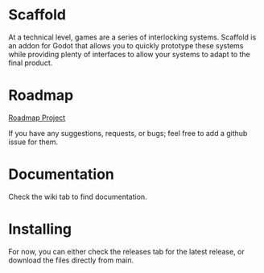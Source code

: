 # Scaffold
At a technical level, games are a series of interlocking systems. Scaffold is an addon for Godot that allows you to quickly prototype these systems while providing plenty of interfaces to allow your systems to adapt to the final product.

# Roadmap
[Roadmap Project](https://github.com/users/FireSquid6/projects/2)

If you have any suggestions, requests, or bugs; feel free to add a github issue for them.

# Documentation
Check the wiki tab to find documentation.

# Installing
For now, you can either check the releases tab for the latest release, or download the files directly from main.
